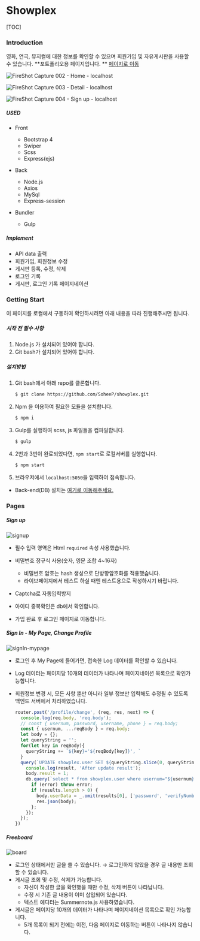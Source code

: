 # Showplex

[TOC]



### Introduction

영화, 연극, 뮤지컬에 대한 정보를 확인할 수 있으며 회원가입 및 자유게시판을 사용할 수 있습니다.
**포트폴리오용 페이지입니다. ** [페이지로 이동](http://34.64.177.248:8080/)

![FireShot Capture 002 - Home - localhost](https://user-images.githubusercontent.com/43696483/75973015-d7585b80-5f17-11ea-99b4-9162aa264a48.png)

![FireShot Capture 003 - Detail - localhost](https://user-images.githubusercontent.com/43696483/75973110-fce56500-5f17-11ea-8d55-fa5dd5ddcf00.png)

![FireShot Capture 004 - Sign up - localhost](https://user-images.githubusercontent.com/43696483/75973385-69606400-5f18-11ea-8187-ef4b61e35218.png)

##### USED

* Front
  * Bootstrap 4
  * Swiper
  * Scss
  * Express(ejs)
* Back
  * Node.js
  * Axios
  * MySql
  * Express-session

* Bundler
  * Gulp

##### Implement

* API data 출력
* 회원가입, 회원정보 수정
* 게시판 등록, 수정, 삭제
* 로그인 기록
* 게시판, 로그인 기록 페이지네이션



### Getting Start

이 페이지를 로컬에서 구동하여 확인하시려면 아래 내용을 따라 진행해주시면 됩니다.

##### 시작 전 필수 사항

1. Node.js 가 설치되어 있어야 합니다.
2. Git bash가 설치되어 있어야 합니다.

##### 설치방법

1. Git bash에서 아래 repo를 클론합니다.

   ```bash
   $ git clone https://github.com/SoheeP/showplex.git
   ```

2. Npm 을 이용하여 필요한 모듈을 설치합니다.

   ```bash
   $ npm i
   ```

3. Gulp를 실행하여 scss, js 파일들을 컴파일합니다.

   ```bash
   $ gulp
   ```

4. 2번과 3번이 완료되었다면, `npm start`로 로컬서버를 실행합니다.

   ```bash
   $ npm start
   ```

5. 브라우저에서 `localhost:5050`을 입력하여 접속합니다.

* Back-end(DB) 설치는 [여기로 이동해주세요.](https://github.com/SoheeP/showplex_db)



### Pages

##### Sign up

![signup](https://user-images.githubusercontent.com/43696483/76065314-bef74800-5fce-11ea-9c87-feb33993df14.gif)

* 필수 입력 영역은 Html `required` 속성 사용했습니다.
* 비밀번호 정규식 사용(숫자, 영문 조합 4~16자)

  * 비밀번호 암호는 hash 생성으로 단방향암호화를 적용했습니다.
  * 라이브페이지에서 테스트 하실 때엔 테스트용으로 작성하시기 바랍니다.
* Captcha로 자동입력방지
* 아이디 중복확인은 db에서 확인합니다.

* 가입 완료 후 로그인 페이지로 이동합니다.



##### Sign In - My Page, Change Profile

![signIn-mypage](https://user-images.githubusercontent.com/43696483/76620980-c049e700-6571-11ea-83c4-22c36e0687bf.gif)

* 로그인 후 My Page에 들어가면, 접속한 Log 데이터를 확인할 수 있습니다.

* Log 데이터는 페이지당 10개의 데이터가 나타나며 페이지네이션 목록으로 확인가능합니다.

* 회원정보 변경 시, 모든 사항 뿐만 아니라 일부 정보만 입력해도 수정될 수 있도록 백엔드 서버에서 처리하였습니다.

  ```js
  router.post('/profile/change', (req, res, next) => {
    console.log(req.body, 'req.body');
    // const { usernum, password, username, phone } = req.body;
    const { usernum, ...reqBody } = req.body;
    let body = {};
    let queryString = '';
    for(let key in reqBody){
      queryString += `${key}='${reqBody[key]}', `
    }
    query(`UPDATE showplex.user SET ${queryString.slice(0, queryString.length-2)} where usernum='${usernum}'`, (result) => {
      console.log(result, 'After update result');
      body.result = 1;
      db.query(`select * from showplex.user where usernum="${usernum}"`, async (error, results) => {
        if (error) throw error;
        if (results.length > 0) {
          body.userData = _.omit(results[0], ['password', 'verifyNumber']);
          res.json(body);
        };
      });
    });
  })
  ```



##### Freeboard

![board](https://user-images.githubusercontent.com/43696483/76620989-c4760480-6571-11ea-98da-0245be486e87.gif)

* 로그인 상태에서만 글을 쓸 수 있습니다.
  &rarr; 로그인하지 않았을 경우 글 내용만 조회할 수 있습니다.
* 게시글 조회 및 수정, 삭제가 가능합니다.
  * 자신이 작성한 글을 확인했을 때만 수정, 삭제 버튼이 나타납니다.
  * 수정 시 기존 글 내용이 이미 삽입되어 있습니다.
  * 텍스트 에디터는 Summernote.js 사용하였습니다.
* 게시글은 페이지당 10개의 데이터가 나타나며 페이지네이션 목록으로 확인 가능합니다.
  * 5개 목록이 되기 전에는 이전, 다음 페이지로 이동하는 버튼이 나타나지 않습니다.

